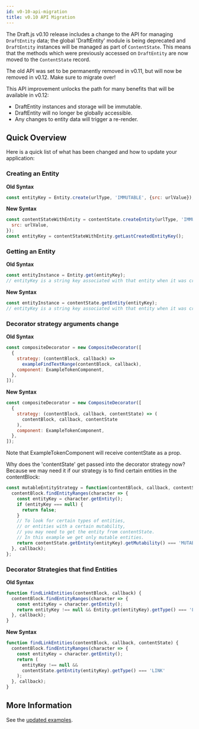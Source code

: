 ```yaml
---
id: v0-10-api-migration
title: v0.10 API Migration
---
```


The Draft.js v0.10 release includes a change to the API for managing
`DraftEntity` data; the global 'DraftEntity' module is being deprecated and
`DraftEntity` instances will be managed as part of `ContentState`. This means
that the methods which were previously accessed on `DraftEntity` are now moved
to the `ContentState` record.

The old API was set to be permanently removed in v0.11, but will now be removed in v0.12. Make sure to migrate over!

This API improvement unlocks the path for many benefits that will be available in v0.12:

- DraftEntity instances and storage will be immutable.
- DraftEntity will no longer be globally accessible.
- Any changes to entity data will trigger a re-render.

## Quick Overview

Here is a quick list of what has been changed and how to update your application:

### Creating an Entity

**Old Syntax**

```js
const entityKey = Entity.create(urlType, 'IMMUTABLE', {src: urlValue});
```

**New Syntax**

```js
const contentStateWithEntity = contentState.createEntity(urlType, 'IMMUTABLE', {
  src: urlValue,
});
const entityKey = contentStateWithEntity.getLastCreatedEntityKey();
```

### Getting an Entity

**Old Syntax**

```js
const entityInstance = Entity.get(entityKey);
// entityKey is a string key associated with that entity when it was created
```

**New Syntax**

```js
const entityInstance = contentState.getEntity(entityKey);
// entityKey is a string key associated with that entity when it was created
```

### Decorator strategy arguments change

**Old Syntax**

```js
const compositeDecorator = new CompositeDecorator([
  {
    strategy: (contentBlock, callback) =>
      exampleFindTextRange(contentBlock, callback),
    component: ExampleTokenComponent,
  },
]);
```

**New Syntax**

```js
const compositeDecorator = new CompositeDecorator([
  {
    strategy: (contentBlock, callback, contentState) => (
      contentBlock, callback, contentState
    ),
    component: ExampleTokenComponent,
  },
]);
```

Note that ExampleTokenComponent will receive contentState as a prop.

Why does the 'contentState' get passed into the decorator strategy now? Because we may need it if our strategy is to find certain entities in the contentBlock:

```js
const mutableEntityStrategy = function(contentBlock, callback, contentState) {
  contentBlock.findEntityRanges(character => {
    const entityKey = character.getEntity();
    if (entityKey === null) {
      return false;
    }
    // To look for certain types of entities,
    // or entities with a certain mutability,
    // you may need to get the entity from contentState.
    // In this example we get only mutable entities.
    return contentState.getEntity(entityKey).getMutability() === 'MUTABLE';
  }, callback);
};
```

### Decorator Strategies that find Entities

**Old Syntax**

```js
function findLinkEntities(contentBlock, callback) {
  contentBlock.findEntityRanges(character => {
    const entityKey = character.getEntity();
    return entityKey !== null && Entity.get(entityKey).getType() === 'LINK';
  }, callback);
}
```

**New Syntax**

```js
function findLinkEntities(contentBlock, callback, contentState) {
  contentBlock.findEntityRanges(character => {
    const entityKey = character.getEntity();
    return (
      entityKey !== null &&
      contentState.getEntity(entityKey).getType() === 'LINK'
    );
  }, callback);
}
```

## More Information

See the [updated examples](https://github.com/facebook/draft-js/tree/master/examples/draft-0-10-0).
